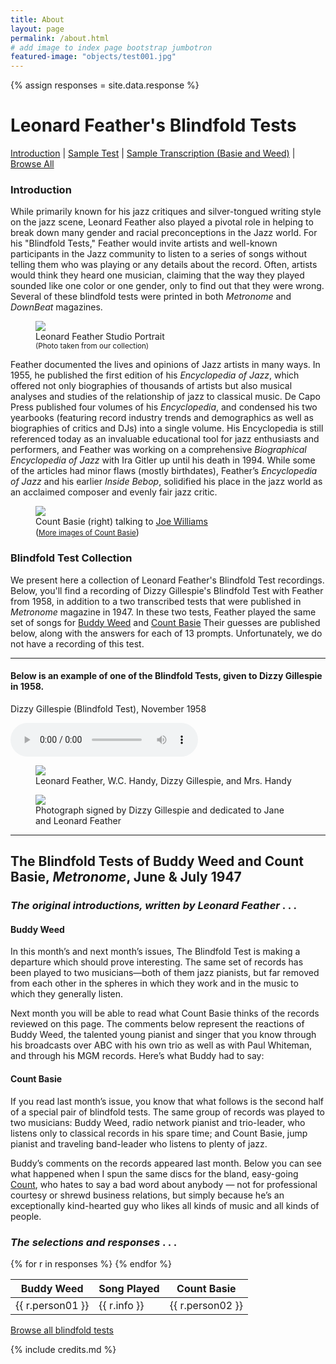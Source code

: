 ```yaml
---
title: About
layout: page
permalink: /about.html
# add image to index page bootstrap jumbotron
featured-image: "objects/test001.jpg"
---
```


{% assign responses = site.data.response %}

<div class="row">
    <div class="col-md-9">
        <h1>Leonard Feather's Blindfold Tests</h1>
        <p><a href="#intro">Introduction</a> | <a href="#sample">Sample Test</a> | <a href="#trans">Sample Transcription (Basie and Weed)</a> | <a href="#browse">Browse All</a></p>
    </div>
</div>
<!--end row-->

<div class="row mt-4">
    <div class="col-md-9">
        <div class="row">
            <div class="col-md-12">
                <h3 id="intro">Introduction</h3>
                <p>While primarily known for his jazz critiques and silver-tongued writing style on the jazz scene, Leonard Feather also played a pivotal role in helping to break down many gender and racial preconceptions in the Jazz world. For his "Blindfold Tests," Feather would invite artists and well-known participants in the Jazz community to listen to a series of songs without telling them who was playing or any details about the record. Often, artists would think they heard one musician, claiming that the way they played sounded like one color or one gender, only to find out that they were wrong. Several of these blindfold tests were printed in both <em>Metronome</em> and <em>DownBeat</em> magazines.</p>
            </div>
            <div class="col-md-4">
                <figure class="figure">
                <a href="http://digital.lib.uidaho.edu/cdm/ref/collection/lfc/id/249"><img src="https://www.lib.uidaho.edu/digital/images/lfc/lfc_249.jpg" class="figure-img img-fluid"></a>
                <figcaption class="figure-caption text-center">Leonard Feather Studio Portrait<br><small>(Photo taken from our collection)</small></figcaption>
                </figure>
            </div>
            <div class="col-md-8">
                <p>Feather documented the lives and opinions of Jazz artists in many ways. In 1955, he published the first
                edition of his <em>Encyclopedia of Jazz</em>, which offered not only biographies of thousands of artists but also
                musical analyses and studies of the relationship of jazz to classical music. De Capo Press published four
                volumes of his <em>Encyclopedia</em>, and condensed his two yearbooks (featuring record industry trends and
                demographics as well as biographies of critics and DJs) into a single volume. His Encyclopedia is still
                referenced today as an invaluable educational tool for jazz enthusiasts and performers, and Feather
                was working on a comprehensive <em>Biographical Encyclopedia of Jazz</em> with Ira Gitler up until his death in
                1994. While some of the articles had minor flaws (mostly birthdates), Feather’s <em>Encyclopedia of Jazz</em> and
                his earlier <em>Inside Bebop</em>, solidified his place in the jazz world as an acclaimed composer and evenly fair
                jazz critic.</p>
            </div>
        </div> <!--end row-->
    </div> <!--end column-->
    <div class="col-md-3 d-flex align-self-center">
        <figure class="figure">
        <a href="http://digital.lib.uidaho.edu/cdm/ref/collection/lfc/id/485">
        <img src="https://www.lib.uidaho.edu/digital/images/lfc/lfc_485_full.jpg" class="figure-img img-fluid"></a>
        <figcaption class="figure-caption text-center">Count Basie (right) talking to <a href="http://digital.lib.uidaho.edu/cdm/landingpage/collection/ijcw">Joe Williams</a><br>(<a href="http://digital.lib.uidaho.edu/cdm/search/collection/lfc/searchterm/Basie/field/all/mode/all/conn/and/" target="_blank"><small>More images of Count Basie</small></a>)</figcaption>
        </figure>
    </div>
    <div class="col-md-12 mt-2">
        <h3>Blindfold Test Collection</h3>
        <p>We present here a collection of Leonard Feather's Blindfold Test recordings. Below, you'll find a recording of Dizzy Gillespie's Blindfold Test with Feather from 1958, in addition to a two transcribed tests that were published in <em>Metronome</em> magazine in 1947.  In these two tests, Feather played the same set of songs for <a href="http://www.discogs.com/artist/1272356-Buddy-Weed">Buddy Weed</a> and <a href="http://en.wikipedia.org/wiki/Count_Basie">Count Basie</a> Their guesses are published below, along with the answers for each of 13 prompts. Unfortunately, we do not have a recording of this test.
        </p>
    </div>
</div> 
<!--end row-->

<hr>

<div class="row mt-3" id="sample">
    <div class="col-md-12">
        <h4 class="text-center mb-5">Below is an example of one of the Blindfold Tests, given to Dizzy Gillespie in 1958.</h4>
    </div>
    <div class="col-md-6">
        <p class="text-center">Dizzy Gillespie (Blindfold Test), November 1958</p>
        <p class="text-center">
            <audio controls class="mp3-item-player">
                <source src="https://cdm17254.contentdm.oclc.org/utils/getstream/collection/lfc/id/6913" type="audio/mpeg">Your browser does not support the audio element.
            </audio>
        </p>
        <figure class="figure mt-4">
            <a href="https://digital.lib.uidaho.edu/digital/collection/lfc/id/252/rec/1"><img src="https://cdm17254.contentdm.oclc.org/digital/iiif/lfc/252/full/pct:{{ site.data.theme.image-percentage-small | default: 20 }}/0/default.jpg" class="figure-img img-fluid"></a>
            <figcaption class="figure-caption text-center">Leonard Feather, W.C. Handy, Dizzy Gillespie, and Mrs. Handy</figcaption>
        </figure>
    </div>
    <div class="col-md-6">
        <figure class="figure text-center">
            <a href="https://digital.lib.uidaho.edu/digital/collection/lfc/id/305/rec/5"><img src="https://cdm17254.contentdm.oclc.org/digital/iiif/lfc/305/full//pct:{{ site.data.theme.image-percentage-small | default: 20 }}/0/default.jpg" class="figure-img img-fluid"></a>
            <figcaption class="figure-caption text-center">Photograph signed by Dizzy Gillespie and dedicated to Jane and Leonard Feather</figcaption>
        </figure>
    </div>
</div>
<!--end row-->

<div class="row">
<!--<a href="hdl.loc.gov/loc.music/gottlieb.08941"><img src="http://lcweb2.loc.gov/natlib/ihas/service/gottlieb/08941/ver01/0001r.jpg" class="figure-img img-fluid"></a>-->

</div>
<!--end row-->

<hr>

<div class="row">
    <div class="col-md-12 text-center mb-3">
        <h2 id="trans">The Blindfold Tests of Buddy Weed and Count Basie, <em>Metronome</em>, June &amp; July 1947 </h2>
        <h3 class="mt-4"><em>The original introductions, written by Leonard Feather</em> . . .</h3>
    </div>
    <div class="col-md-6 mt-3">
        <h4 class="text-center"><strong>Buddy Weed</strong></h4>
        <p>In this month’s and next month’s issues, The Blindfold Test is making a departure which should prove interesting. The same set of records has been played to two musicians—both of them jazz pianists, but far removed from each other in the spheres in which they work and in the music to which they generally listen.</p>
        <p>Next month you will be able to read what Count Basie thinks of the records reviewed on this page. The comments below represent the reactions of Buddy Weed, the talented young pianist and singer that you know through his broadcasts over ABC with his own trio as well as with Paul Whiteman, and through his MGM records. Here’s what Buddy had to say:</p>
    </div>
    <div class="col-md-6 mt-3">
        <h4 class="text-center"><strong>Count Basie</strong></h4>
        <p>If you read last month’s issue, you know that what follows is the second half of a special pair of blindfold tests. The same group of records was played to two musicians: Buddy Weed, radio network pianist and trio-leader, who listens only to classical records in his spare time; and Count Basie, jump pianist and traveling band-leader who listens to plenty of jazz.</p>
        <p>Buddy’s comments on the records appeared last month. Below you can see what happened when I spun the same discs for the bland, easy-going <a href="http://digital.lib.uidaho.edu/cdm/search/collection/lfc/searchterm/Basie/field/all/mode/all/conn/and/">Count</a>, who hates to say a bad word about anybody — not for professional courtesy or shrewd business relations, but simply because he’s an exceptionally kind-hearted guy who likes all kinds of music and all kinds of people.</p>
    </div>
</div>
<!--end row-->

<div class="row mt-3">
    <div class="col-md-12">
        <h3 class="my-4 text-center"><em>The selections and responses</em> . . .</h3>
        <!--transcript table-->
        <table id="transcript" class="table table-striped">
            <thead>
                <tr>
                    <th>Buddy Weed</th>
                    <th>Song Played</th>
                    <th>Count Basie</th>
                </tr>
            </thead>
            {% for r in responses %}
            <tr>
                <td>{{ r.person01 }}</td>
                <td>{{ r.info }}</td>
                <td>{{ r.person02 }}</td>
            </tr>
            {% endfor %}
        </table>
        <!--end transcript table-->
    </div>
</div>
<!--end row-->

<div class="row py-4">
    <div class="col-md-12 text-center">
        <a id="browse" href="{{ '/browse.html' | relative_url }}" class="btn btn-secondary btn-lg" role="button">Browse all blindfold tests</a>
    </div>
</div>
<!--end row-->

{% include credits.md %}

